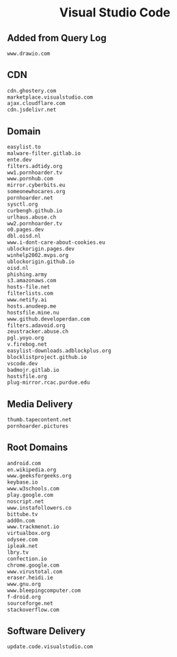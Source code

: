 


<h1 align="center">Visual Studio Code</h1>  


## Added from Query Log


```html
www.drawio.com
```  


## CDN


```html
cdn.ghostery.com
marketplace.visualstudio.com
ajax.cloudflare.com
cdn.jsdelivr.net
```  


## Domain


```html
easylist.to
malware-filter.gitlab.io
ente.dev
filters.adtidy.org
ww1.pornhoarder.tv
www.pornhub.com
mirror.cyberbits.eu
someonewhocares.org
pornhoarder.net
sysctl.org
curbengh.github.io
urlhaus.abuse.ch
ww2.pornhoarder.tv
o0.pages.dev
dbl.oisd.nl
www.i-dont-care-about-cookies.eu
ublockorigin.pages.dev
winhelp2002.mvps.org
ublockorigin.github.io
oisd.nl
phishing.army
s3.amazonaws.com
hosts-file.net
filterlists.com
www.netify.ai
hosts.anudeep.me
hostsfile.mine.nu
www.github.developerdan.com
filters.adavoid.org
zeustracker.abuse.ch
pgl.yoyo.org
v.firebog.net
easylist-downloads.adblockplus.org
blocklistproject.github.io
vscode.dev
badmojr.gitlab.io
hostsfile.org
plug-mirror.rcac.purdue.edu
```  


## Media Delivery


```html
thumb.tapecontent.net
pornhoarder.pictures
```  


## Root Domains


```html
android.com
en.wikipedia.org
www.geeksforgeeks.org
keybase.io
www.w3schools.com
play.google.com
noscript.net
www.instafollowers.co
bittube.tv
add0n.com
www.trackmenot.io
virtualbox.org
odysee.com
ipleak.net
lbry.tv
confection.io
chrome.google.com
www.virustotal.com
eraser.heidi.ie
www.gnu.org
www.bleepingcomputer.com
f-droid.org
sourceforge.net
stackoverflow.com
```  


## Software Delivery


```html
update.code.visualstudio.com
```  

